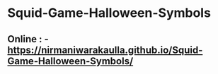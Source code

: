 # Squid-Game-Halloween-Symbols

## Online : - https://nirmaniwarakaulla.github.io/Squid-Game-Halloween-Symbols/
